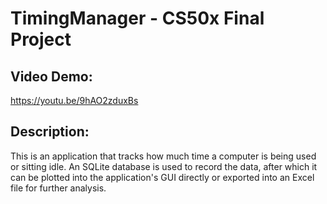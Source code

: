 # TimingManager - CS50x Final Project

## Video Demo:
https://youtu.be/9hAO2zduxBs

## Description:
This is an application that tracks how much time a computer is being used or sitting idle. An SQLite database is used to record the data, after which it can be plotted into the application's GUI directly or exported into an Excel file for further analysis. 
